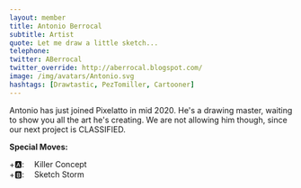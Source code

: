 ```yaml
---
layout: member
title: Antonio Berrocal
subtitle: Artist
quote: Let me draw a little sketch...
telephone: 
twitter: ABerrocal
twitter_override: http://aberrocal.blogspot.com/
image: /img/avatars/Antonio.svg
hashtags: [Drawtastic, PezTomiller, Cartooner]
---
```


Antonio has just joined Pixelatto in mid 2020. He's a drawing master, waiting to show you all the art he's creating. We are not allowing him though, since our next project is CLASSIFIED.

**Special Moves:**

<div class="has-text-left">
    <i class="fas fa-arrow-down" style="transform: rotateZ(-45deg);"></i>
    <i class="fas fa-arrow-down" style="transform: rotateZ(0);"></i>
    <i class="fas fa-arrow-down" style="transform: rotateZ(45deg);"></i>
    <i class="fas fa-arrow-down" style="transform: rotateZ(0);"></i>
    +🅰: &emsp;Killer Concept
</div>

<div class="has-text-left">
    <i class="fas fa-arrow-left"></i>
    <i class="fas fa-arrow-left" style="transform: rotateZ(45deg);"></i>
    <i class="fas fa-arrow-right" style="transform: rotateZ(-45deg);"></i>
    <i class="fas fa-arrow-right"></i>
    +🅱: &emsp;Sketch Storm
</div>